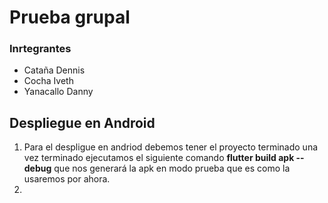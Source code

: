 # Prueba grupal
### Inrtegrantes
* Cataña Dennis
* Cocha Iveth
* Yanacallo Danny
## Despliegue en Android
1. Para el despligue en andriod debemos tener el proyecto terminado una vez terminado ejecutamos el siguiente comando **flutter build apk --debug** que nos generará la apk en modo prueba que es como la usaremos por ahora.
2. 

